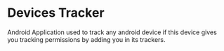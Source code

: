 # Devices Tracker
 Android Application used to track any android device if this device gives you tracking permissions by adding you in its trackers.
